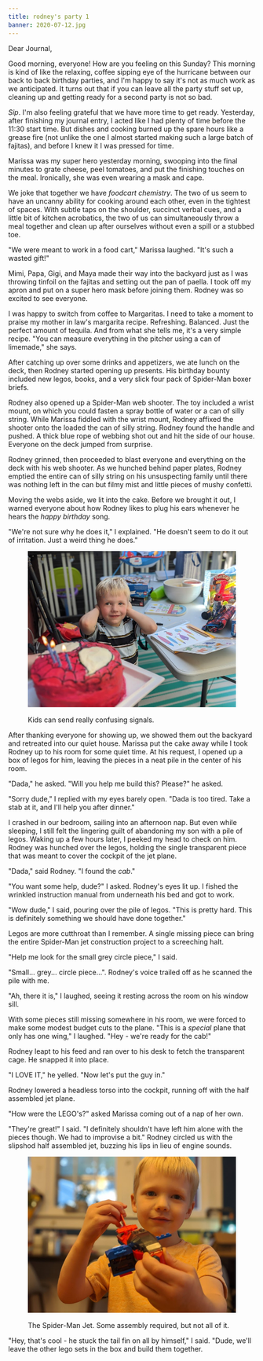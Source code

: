 ```yaml
---
title: rodney's party 1
banner: 2020-07-12.jpg
---
```


Dear Journal,

Good morning, everyone!  How are you feeling on this Sunday?  This
morning is kind of like the relaxing, coffee sipping eye of the
hurricane between our back to back birthday parties, and I'm happy to
say it's not as much work as we anticipated.  It turns out that if you
can leave all the party stuff set up, cleaning up and getting ready
for a second party is not so bad.

_Sip_.  I'm also feeling grateful that we have more time to get ready.
Yesterday, after finishing my journal entry, I acted like I had plenty
of time before the 11:30 start time.  But dishes and cooking burned up
the spare hours like a grease fire (not unlike the one I almost
started making such a large batch of fajitas), and before I knew it I
was pressed for time.

Marissa was my super hero yesterday morning, swooping into the final
minutes to grate cheese, peel tomatoes, and put the finishing touches
on the meal.  Ironically, she was even wearing a mask and cape.

We joke that together we have _foodcart chemistry_.  The two of us
seem to have an uncanny ability for cooking around each other, even in
the tightest of spaces.  With subtle taps on the shoulder, succinct
verbal cues, and a little bit of kitchen acrobatics, the two of us can
simultaneously throw a meal together and clean up after ourselves
without even a spill or a stubbed toe.

"We were meant to work in a food cart," Marissa laughed.  "It's such a
wasted gift!"

Mimi, Papa, Gigi, and Maya made their way into the backyard just as I
was throwing tinfoil on the fajitas and setting out the pan of paella.
I took off my apron and put on a super hero mask before joining them.
Rodney was so excited to see everyone.

I was happy to switch from coffee to Margaritas.  I need to take a
moment to praise my mother in law's margarita recipe.  Refreshing.
Balanced.  Just the perfect amount of tequila.  And from what she
tells me, it's a very simple recipe.  "You can measure everything in
the pitcher using a can of limemade," she says.

After catching up over some drinks and appetizers, we ate lunch on the
deck, then Rodney started opening up presents.  His birthday bounty
included new legos, books, and a very slick four pack of Spider-Man
boxer briefs.

Rodney also opened up a Spider-Man web shooter.  The toy included a
wrist mount, on which you could fasten a spray bottle of water or a
can of silly string.  While Marissa fiddled with the wrist mount,
Rodney affixed the shooter onto the loaded the can of silly string.
Rodney found the handle and pushed.  A thick blue rope of webbing shot
out and hit the side of our house.  Everyone on the deck jumped from
surprise.

Rodney grinned, then proceeded to blast everyone and everything on the
deck with his web shooter.  As we hunched behind paper plates, Rodney
emptied the entire can of silly string on his unsuspecting family
until there was nothing left in the can but filmy mist and little
pieces of mushy confetti.

Moving the webs aside, we lit into the cake.  Before we brought it
out, I warned everyone about how Rodney likes to plug his ears
whenever he hears the _happy birthday_ song.

"We're not sure why he does it," I explained.  "He doesn't seem to do
it out of irritation.  Just a weird thing he does."

<figure>
  <a href="/images/plugging-his-ears.jpg">
    <img alt="plugging his ears" src="/images/plugging-his-ears.jpg"/>
  </a>
  <figcaption>
    <p>Kids can send really confusing signals.</p>
  </figcaption>
</figure>

After thanking everyone for showing up, we showed them out the
backyard and retreated into our quiet house.  Marissa put the cake
away while I took Rodney up to his room for some quiet time.  At his
request, I opened up a box of legos for him, leaving the pieces in a
neat pile in the center of his room.

"Dada," he asked.  "Will you help me build this?  Please?" he asked.

"Sorry dude," I replied with my eyes barely open.  "Dada is too
tired.  Take a stab at it, and I'll help you after dinner."

I crashed in our bedroom, sailing into an afternoon nap.  But even
while sleeping, I still felt the lingering guilt of abandoning my son
with a pile of legos.  Waking up a few hours later, I peeked my head
to check on him.  Rodney was hunched over the legos, holding the
single transparent piece that was meant to cover the cockpit of the
jet plane.

"Dada," said Rodney.  "I found the _cab_."

"You want some help, dude?" I asked.  Rodney's eyes lit up.  I fished
the wrinkled instruction manual from underneath his bed and got to
work.

"Wow dude," I said, pouring over the pile of legos.  "This is pretty
hard.  This is definitely something we should have done together."

Legos are more cutthroat than I remember.  A single missing piece can
bring the entire Spider-Man jet construction project to a screeching
halt.

"Help me look for the small grey circle piece," I said.

"Small... grey... circle piece...".  Rodney's voice trailed off as he
scanned the pile with me.

"Ah, there it is," I laughed, seeing it resting across the room on his
window sill.

With some pieces still missing somewhere in his room, we were forced
to make some modest budget cuts to the plane.  "This is a _special_
plane that only has one wing," I laughed.  "Hey - we're ready for the
cab!"

Rodney leapt to his feed and ran over to his desk to fetch the
transparent cage.  He snapped it into place.

"I LOVE IT," he yelled.  "Now let's put the guy in."

Rodney lowered a headless torso into the cockpit, running off with the
half assembled jet plane.

"How were the LEGO's?" asked Marissa coming out of a nap of her own.

"They're great!" I said.  "I definitely shouldn't have left him alone
with the pieces though.  We had to improvise a bit."  Rodney circled
us with the slipshod half assembled jet, buzzing his lips in lieu of
engine sounds.

<figure>
  <a href="/images/spiderman-jet.jpg">
    <img alt="spiderman jet" src="/images/spiderman-jet.jpg"/>
  </a>
  <figcaption>
    <p>The
Spider-Man Jet.  Some assembly required, but not all of it.</p>
  </figcaption>
</figure>

"Hey, that's cool - he stuck the tail fin on all by himself," I said.
"Dude, we'll leave the other lego sets in the box and build them
together.
